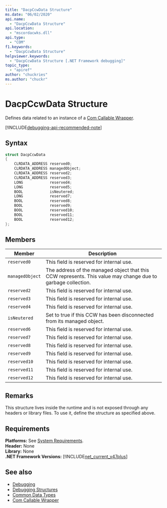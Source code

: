 ```yaml
---
title: "DacpCcwData Structure"
ms.date: "06/02/2020"
api.name:
  - "DacpCcwData Structure"
api.location:
  - "mscordacwks.dll"
api.type:
  - "COM"
f1.keywords:
  - "DacpCcwData Structure"
helpviewer.keywords:
  - "DacpCcwData Structure [.NET Framework debugging]"
topic_type:
  - "apiref"
author: "chuckries"
ms.author: "chuckr"
---
```

# DacpCcwData Structure

Defines data related to an instance of a [Com Callable Wrapper](../../../standard/native-interop/com-callable-wrapper.md).

[!INCLUDE[debugging-api-recommended-note](../../../../includes/debugging-api-recommended-note.md)]

## Syntax

```cpp
struct DacpCcwData
{
    CLRDATA_ADDRESS reserved0;
    CLRDATA_ADDRESS managedObject;
    CLRDATA_ADDRESS reserved2;
    CLRDATA_ADDRESS reserved3;
    LONG            reserved4;
    LONG            reserved5;
    BOOL            isNeutered;
    LONG            reserved7;
    BOOL            reserved8;
    BOOL            reserved9;
    BOOL            reserved10;
    BOOL            reserved11;
    BOOL            reserved12;
};
```

## Members

| Member                       | Description                                                                                                  |
| ---------------------------- | ------------------------------------------------------------------------------------------------------------ |
| `reserved0`                  | This field is reserved for internal use.                                                                     |
| `managedObject`              | The address of the managed object that this CCW represents. This value may change due to garbage collection. |
| `reserved2`                  | This field is reserved for internal use.                                                                     |
| `reserved3`                  | This field is reserved for internal use.                                                                     |
| `reserved4`                  | This field is reserved for internal use.                                                                     |
| `isNeutered`                 | Set to true if this CCW has been disconnected from its managed object.                                       |
| `reserved6`                  | This field is reserved for internal use.                                                                     |
| `reserved7`                  | This field is reserved for internal use.                                                                     |
| `reserved8`                  | This field is reserved for internal use.                                                                     |
| `reserved9`                  | This field is reserved for internal use.                                                                     |
| `reserved10`                 | This field is reserved for internal use.                                                                     |
| `reserved11`                 | This field is reserved for internal use.                                                                     |
| `reserved12`                 | This field is reserved for internal use.                                                                     |

## Remarks

This structure lives inside the runtime and is not exposed through any headers or library files. To use it, define the structure as specified above.

## Requirements
**Platforms:** See [System Requirements](../../get-started/system-requirements.md).  
**Header:** None  
**Library:** None  
**.NET Framework Versions:** [!INCLUDE[net_current_v47plus](../../../../includes/net-current-v47plus.md)]  

## See also

- [Debugging](index.md)
- [Debugging Structures](debugging-structures.md)
- [Common Data Types](../common-data-types-unmanaged-api-reference.md)
- [Com Callable Wrapper](../../../standard/native-interop/com-callable-wrapper.md)
